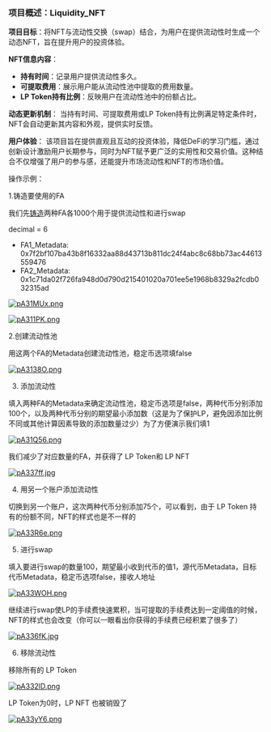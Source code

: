 ### 项目概述：Liquidity_NFT

**项目目标**：将NFT与流动性交换（swap）结合，为用户在提供流动性时生成一个动态NFT，旨在提升用户的投资体验。

**NFT信息内容**：
- **持有时间**：记录用户提供流动性多久。
- **可提取费用**：展示用户能从流动性池中提取的费用数量。
- **LP Token持有比例**：反映用户在流动性池中的份额占比。

**动态更新机制**：
当持有时间、可提取费用或LP Token持有比例满足特定条件时，NFT会自动更新其内容和外观，提供实时反馈。

**用户体验**：
该项目旨在提供直观且互动的投资体验，降低DeFi的学习门槛，通过创新设计激励用户长期参与，同时为NFT赋予更广泛的实用性和交易价值。这种结合不仅增强了用户的参与感，还能提升市场流动性和NFT的市场价值。

操作示例：

1.铸造要使用的FA

我们先[铸造](https://explorer.aptoslabs.com/account/0x71dfdf10572f2d5ba5a66ccbf6e7a785d201fdb4bda312a870deeec3d8fd2f96/modules/run/launchpad1?network=testnet)两种FA各1000个用于提供流动性和进行swap

decimal = 6
- FA1_Metadata: 0x7f2bf107ba43b8f16332aa88d43713b811dc24f4abc8c68bb73ac44613559476
- FA2_Metadata: 0x1c71da02f726fa948d0d790d215401020a701ee5e1968b8329a2fcdb032315ad

[![pA31MUx.png](https://s21.ax1x.com/2024/10/01/pA31MUx.png)](https://imgse.com/i/pA31MUx)

[![pA311PK.png](https://s21.ax1x.com/2024/10/01/pA311PK.png)](https://imgse.com/i/pA311PK)

2.创建流动性池

用这两个FA的Metadata创建流动性池，稳定币选项填false

[![pA3138O.png](https://s21.ax1x.com/2024/10/01/pA3138O.png)](https://imgse.com/i/pA3138O)

3. 添加流动性

填入两种FA的Metadata来确定流动性池，稳定币选项是false，两种代币分别添加100个，以及两种代币分别的期望最小添加数（这是为了保护LP，避免因添加比例不同或其他计算因素导致的添加数量过少）为了方便演示我们填1

[![pA31Q56.png](https://s21.ax1x.com/2024/10/01/pA31Q56.png)](https://imgse.com/i/pA31Q56)

我们减少了对应数量的FA，并获得了 LP Token和 LP NFT

[![pA337ff.jpg](https://s21.ax1x.com/2024/10/01/pA337ff.jpg)](https://imgse.com/i/pA337ff)

4. 用另一个账户添加流动性

切换到另一个账户，这次两种代币分别添加75个，可以看到，由于 LP Token 持有的份额不同，NFT的样式也是不一样的

[![pA33R6e.png](https://s21.ax1x.com/2024/10/01/pA33R6e.png)](https://imgse.com/i/pA33R6e)

5. 进行swap

填入要进行swap的数量100，期望最小收到代币的值1，源代币Metadata，目标代币Metadata，稳定币选项false，接收人地址

[![pA33WOH.png](https://s21.ax1x.com/2024/10/01/pA33WOH.png)](https://imgse.com/i/pA33WOH)

继续进行swap使LP的手续费快速累积，当可提取的手续费达到一定阈值的时候，NFT的样式也会改变（你可以一眼看出你获得的手续费已经积累了很多了）

[![pA336fK.jpg](https://s21.ax1x.com/2024/10/01/pA336fK.jpg)](https://imgse.com/i/pA336fK)

6. 移除流动性

移除所有的 LP Token

[![pA332lD.png](https://s21.ax1x.com/2024/10/01/pA332lD.png)](https://imgse.com/i/pA332lD)

LP Token为0时，LP NFT 也被销毁了

[![pA33yY6.png](https://s21.ax1x.com/2024/10/01/pA33yY6.png)](https://imgse.com/i/pA33yY6)

